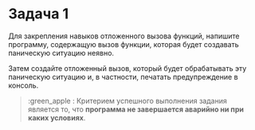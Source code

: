 # Задача 1

Для закрепления навыков отложенного вызова функций, напишите программу, содержащую вызов функции, которая будет создавать паническую ситуацию неявно.

Затем создайте отложенный вызов, который будет обрабатывать эту паническую ситуацию и, в частности, печатать предупреждение в консоль.

> :green_apple   : Критерием успешного выполнения задания является то, что **программа не завершается аварийно ни при каких условиях**.
